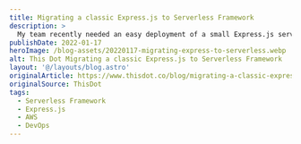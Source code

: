 ```yaml
---
title: Migrating a classic Express.js to Serverless Framework
description: >
  My team recently needed an easy deployment of a small Express.js server and we discovered that Serverless Framework helped us do this at a very low cost.
publishDate: 2022-01-17
heroImage: /blog-assets/20220117-migrating-express-to-serverless.webp
alt: This Dot Migrating a classic Express.js to Serverless Framework
layout: '@/layouts/blog.astro'
originalArticle: https://www.thisdot.co/blog/migrating-a-classic-express-js-to-serverless-framework
originalSource: ThisDot
tags:
  - Serverless Framework
  - Express.js
  - AWS
  - DevOps
---
```

